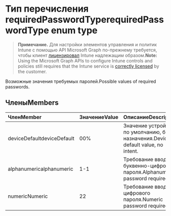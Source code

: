 # <a name="requiredpasswordtype-enum-type"></a><span data-ttu-id="de8cf-101">Тип перечисления requiredPasswordType</span><span class="sxs-lookup"><span data-stu-id="de8cf-101">requiredPasswordType enum type</span></span>

> <span data-ttu-id="de8cf-102">**Примечание.** Для настройки элементов управления и политик Intune с помощью API Microsoft Graph по-прежнему требуется, чтобы клиент [лицензировал](https://go.microsoft.com/fwlink/?linkid=839381) Intune надлежащим образом.</span><span class="sxs-lookup"><span data-stu-id="de8cf-102">**Note:** Using the Microsoft Graph APIs to configure Intune controls and policies still requires that the Intune service is [correctly licensed](https://go.microsoft.com/fwlink/?linkid=839381) by the customer.</span></span>

<span data-ttu-id="de8cf-103">Возможные значения требуемых паролей.</span><span class="sxs-lookup"><span data-stu-id="de8cf-103">Possible values of required passwords.</span></span>
## <a name="members"></a><span data-ttu-id="de8cf-104">Члены</span><span class="sxs-lookup"><span data-stu-id="de8cf-104">Members</span></span>
|<span data-ttu-id="de8cf-105">Член</span><span class="sxs-lookup"><span data-stu-id="de8cf-105">Member</span></span>|<span data-ttu-id="de8cf-106">Значение</span><span class="sxs-lookup"><span data-stu-id="de8cf-106">Value</span></span>|<span data-ttu-id="de8cf-107">Описание</span><span class="sxs-lookup"><span data-stu-id="de8cf-107">Description</span></span>|
|:---|:---|:---|
|<span data-ttu-id="de8cf-108">deviceDefault</span><span class="sxs-lookup"><span data-stu-id="de8cf-108">deviceDefault</span></span>|<span data-ttu-id="de8cf-109">0</span><span class="sxs-lookup"><span data-stu-id="de8cf-109">0%</span></span>|<span data-ttu-id="de8cf-110">Значение устройства по умолчанию, без назначения.</span><span class="sxs-lookup"><span data-stu-id="de8cf-110">Device default value, no intent.</span></span>|
|<span data-ttu-id="de8cf-111">alphanumeric</span><span class="sxs-lookup"><span data-stu-id="de8cf-111">alphanumeric</span></span>|<span data-ttu-id="de8cf-112">1</span><span class="sxs-lookup"><span data-stu-id="de8cf-112">-1</span></span>|<span data-ttu-id="de8cf-113">Требование ввода буквенно-цифрового пароля.</span><span class="sxs-lookup"><span data-stu-id="de8cf-113">Alphanumeric password required</span></span>|
|<span data-ttu-id="de8cf-114">numeric</span><span class="sxs-lookup"><span data-stu-id="de8cf-114">Numeric</span></span>|<span data-ttu-id="de8cf-115">2</span><span class="sxs-lookup"><span data-stu-id="de8cf-115">2</span></span>|<span data-ttu-id="de8cf-116">Требование ввода цифрового пароля.</span><span class="sxs-lookup"><span data-stu-id="de8cf-116">Numeric password required.</span></span>|








